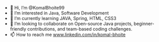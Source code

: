 - 👋 Hi, I’m @KomalBhoite99
- 👀 I’m interested in Java, Software Development
- 🌱 I’m currently learning JAVA, Spring, HTML, CSS3
- 💞️ I’m looking to collaborate on Open-source Java projects, beginner-friendly contributions, and team-based coding challenges.
- 📫 How to reach me www.linkedin.com/in/komal-bhoite


<!---
KomalBhoite99/KomalBhoite99 is a ✨ special ✨ repository because its `README.md` (this file) appears on your GitHub profile.
You can click the Preview link to take a look at your changes.
--->
